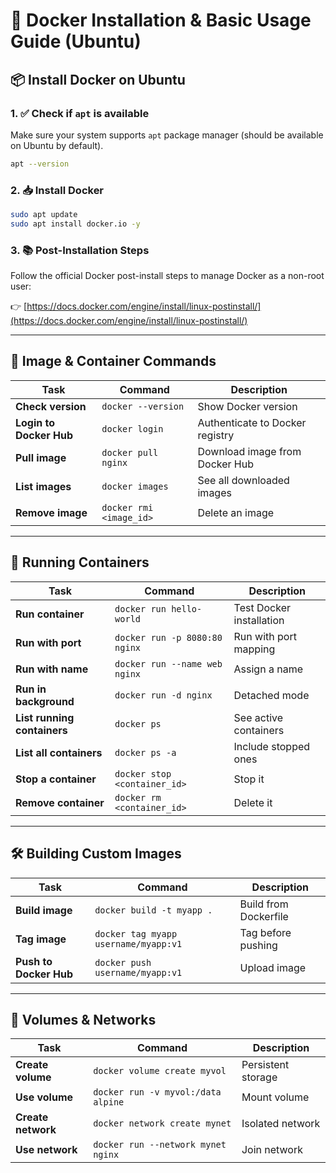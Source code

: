 # 🐳 Docker Installation & Basic Usage Guide (Ubuntu)

## 📦 Install Docker on Ubuntu

### 1. ✅ Check if `apt` is available
Make sure your system supports `apt` package manager (should be available on Ubuntu by default).

```bash
apt --version
```

### 2. 📥 Install Docker
```bash
sudo apt update
sudo apt install docker.io -y
```

### 3. 📚 Post-Installation Steps
Follow the official Docker post-install steps to manage Docker as a non-root user:

👉 [https://docs.docker.com/engine/install/linux-postinstall/](https://docs.docker.com/engine/install/linux-postinstall/)

---

## 🧰 Image & Container Commands

| Task                    | Command                 | Description                     |
|-------------------------|-------------------------|---------------------------------|
| **Check version**       | `docker --version`      | Show Docker version             |
| **Login to Docker Hub** | `docker login`          | Authenticate to Docker registry |
| **Pull image**          | `docker pull nginx`     | Download image from Docker Hub  |
| **List images**         | `docker images`         | See all downloaded images       |
| **Remove image**        | `docker rmi <image_id>` | Delete an image                 |

---

## 🚀 Running Containers

| Task                        | Command                       | Description              |
|-----------------------------|-------------------------------|--------------------------|
| **Run container**           | `docker run hello-world`      | Test Docker installation |
| **Run with port**           | `docker run -p 8080:80 nginx` | Run with port mapping    |
| **Run with name**           | `docker run --name web nginx` | Assign a name            |
| **Run in background**       | `docker run -d nginx`         | Detached mode            |
| **List running containers** | `docker ps`                   | See active containers    |
| **List all containers**     | `docker ps -a`                | Include stopped ones     |
| **Stop a container**        | `docker stop <container_id>`  | Stop it                  |
| **Remove container**        | `docker rm <container_id>`    | Delete it                |

---

## 🛠️ Building Custom Images

| Task                   | Command                              | Description           |
|------------------------|--------------------------------------|-----------------------|
| **Build image**        | `docker build -t myapp .`            | Build from Dockerfile |
| **Tag image**          | `docker tag myapp username/myapp:v1` | Tag before pushing    |
| **Push to Docker Hub** | `docker push username/myapp:v1`      | Upload image          |

---

## 📁 Volumes & Networks

| Task               | Command                            | Description        |
|--------------------|------------------------------------|--------------------|
| **Create volume**  | `docker volume create myvol`       | Persistent storage |
| **Use volume**     | `docker run -v myvol:/data alpine` | Mount volume       |
| **Create network** | `docker network create mynet`      | Isolated network   |
| **Use network**    | `docker run --network mynet nginx` | Join network       |
